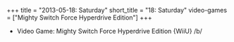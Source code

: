 +++
title = "2013-05-18: Saturday"
short_title = "18: Saturday"
video-games = ["Mighty Switch Force Hyperdrive Edition"]
+++


* Video Game: Mighty Switch Force Hyperdrive Edition {WiiU} /b/